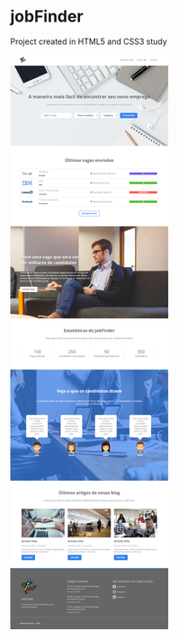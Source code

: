 # jobFinder
Project created in HTML5 and CSS3 study

![](https://github.com/developerMRibeiro/jobFinder/blob/master/assets/screenshot.png)

